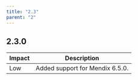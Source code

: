 ```yaml
---
title: "2.3"
parent: "2"
---
```


## 2.3.0

| Impact | Description |
| --- | --- |
| Low | Added support for Mendix 6.5.0. |
